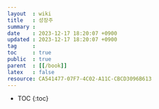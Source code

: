 ```yaml
---
layout  : wiki
title   : 성장주 
summary : 
date    : 2023-12-17 18:20:07 +0900
updated : 2023-12-17 18:20:07 +0900
tag     : 
toc     : true
public  : true
parent  : [[/book]]
latex   : false
resource: CA541477-07F7-4C02-A11C-CBCD3096B613
---
```

* TOC
{:toc}
